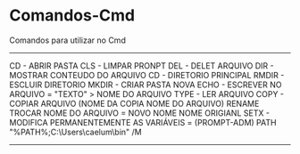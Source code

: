 # Comandos-Cmd
Comandos para utilizar no Cmd
**********************************

CD - ABRIR PASTA
CLS - LIMPAR PRONPT 
DEL - DELET ARQUIVO
DIR - MOSTRAR CONTEUDO DO ARQUIVO
CD - DIRETORIO PRINCIPAL
RMDIR - ESCLUIR DIRETORIO
MKDIR - CRIAR PASTA NOVA 
ECHO - ESCREVER NO ARQUIVO = "TEXTO" > NOME DO ARQUIVO
TYPE - LER ARQUIVO
COPY - COPIAR ARQUIVO (NOME DA COPIA NOME DO ARQUIVO)
RENAME TROCAR NOME DO ARQUIVO = NOVO NOME NOME ORIGIANL 
SETX - MODIFICA PERMANENTEMENTE AS VARIÁVEIS = (PROMPT-ADM)  PATH "%PATH%;C:\Users\caelum\bin" /M
**********************************************

